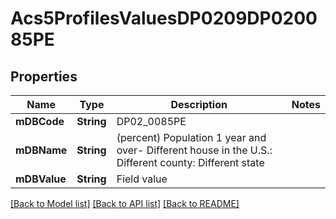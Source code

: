 # Acs5ProfilesValuesDP0209DP020085PE

## Properties
Name | Type | Description | Notes
------------ | ------------- | ------------- | -------------
**mDBCode** | **String** | DP02_0085PE | 
**mDBName** | **String** | (percent) Population 1 year and over- Different house in the U.S.: Different county: Different state | 
**mDBValue** | **String** | Field value | 

[[Back to Model list]](../README.md#documentation-for-models) [[Back to API list]](../README.md#documentation-for-api-endpoints) [[Back to README]](../README.md)


